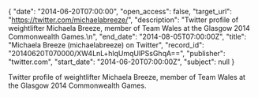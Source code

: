 {
  "date": "2014-06-20T07:00:00", 
  "open_access": false, 
  "target_url": "https://twitter.com/michaelabreeze/", 
  "description": "Twitter profile of weightlifter Michaela Breeze, member of Team Wales at the Glasgow 2014 Commonwealth Games.\n", 
  "end_date": "2014-08-05T07:00:00Z", 
  "title": "Michaela Breeze (michaelabreeze) on Twitter", 
  "record_id": "20140620T070000/XW4LnL+hlqUmqUlPSsGhqA==", 
  "publisher": "twitter.com", 
  "start_date": "2014-06-20T07:00:00Z", 
  "subject": null
}

Twitter profile of weightlifter Michaela Breeze, member of Team Wales at the Glasgow 2014 Commonwealth Games.
